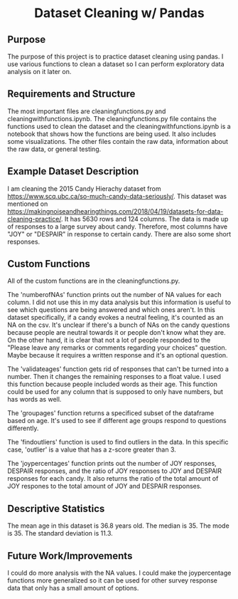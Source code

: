 # <center> Dataset Cleaning w/ Pandas </center>

## Purpose
The purpose of this project is to practice dataset cleaning using pandas. I use various functions to clean a dataset so I can perform exploratory data analysis on it later on.

## Requirements and Structure
The most important files are cleaningfunctions.py and cleaningwithfunctions.ipynb. The cleaningfunctions.py file contains the functions used to clean the dataset and the cleaningwithfunctions.ipynb is a notebook that shows how the functions are being used. It also includes some visualizations. The other files contain the raw data, information about the raw data, or general testing.

## Example Dataset Description
I am cleaning the 2015 Candy Hierachy dataset from https://www.scq.ubc.ca/so-much-candy-data-seriously/. This dataset was mentioned on https://makingnoiseandhearingthings.com/2018/04/19/datasets-for-data-cleaning-practice/. It has 5630 rows and 124 columns. The data is made up of responses to a large survey about candy. Therefore, most columns have "JOY" or "DESPAIR" in response to certain candy. There are also some short responses.

## Custom Functions
All of the custom functions are in the cleaningfunctions.py.

The 'numberofNAs' function prints out the number of NA values for each column. I did not use this in my data analysis but this information is useful to see which questions are being answered and which ones aren't. In this dataset specifically, if a candy evokes a neutral feeling, it's counted as an NA on the csv. It's unclear if there's a bunch of NAs on the candy questions because people are neutral towards it or people don't know what they are. On the other hand, it is clear that not a lot of people responded to the "Please leave any remarks or comments regarding your choices" question. Maybe because it requires a written response and it's an optional question.

The 'validateages' function gets rid of responses that can't be turned into a number. Then it changes the remaining responses to a float value. I used this function because people included words as their age. This function could be used for any column that is supposed to only have numbers, but has words as well.

The 'groupages' function returns a specificed subset of the dataframe based on age. It's used to see if different age groups respond to questions differently.

The 'findoutliers' function is used to find outliers in the data. In this specific case, 'outlier' is a value that has a z-score greater than 3.

The 'joypercentages' function prints out the number of JOY responses, DESPAIR responses, and the ratio of JOY responses to JOY and DESPAIR responses for each candy. It also returns the ratio of the total amount of JOY respones to the total amount of JOY and DESPAIR responses. 

## Descriptive Statistics
The mean age in this dataset is 36.8 years old. The median is 35. The mode is 35. The standard deviation is 11.3.

## Future Work/Improvements
I could do more analysis with the NA values.
I could make the joypercentage functions more generalized so it can be used for other survey response data that only has a small amount of options. 